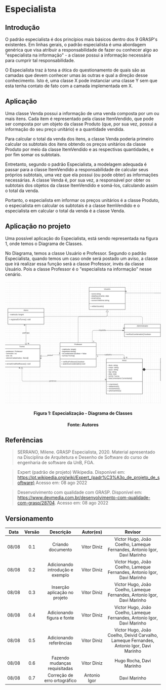 # Especialista

## Introdução

O padrão especialista é dos princípios mais básicos dentro dos 9 GRASP's existentes. Em linhas gerais, o padrão especialista é uma abordagem genérica que visa atribuir a responsabilidade de fazer ou conhecer algo ao "especialista na informação" - a classe possui a informação necessária para cumprir tal responsabilidade.

O Especialista traz à tona a ótica do questionamento de quais são as camadas que devem conhecer umas às outras e qual a direção desse conhecimento. Isto é, uma classe X pode instanciar uma classe Y sem que esta tenha contato de fato com a camada implementada em X.

## Aplicação

Uma classe Venda possui a informação de uma venda composta por um ou mais itens. Cada item é representado pela classe ItemVendido, que pode ser composta por um objeto da classe Produto (que, por sua vez, possui a informação do seu preço unitário) e a quantidade vendida.

Para calcular o total da venda dos itens, a classe Venda poderia primeiro calcular os subtotais dos itens obtendo os preços unitários da classe Produto por meio da classe ItemVendido e as respectivas quantidades, e por fim somar os subtotais.

Entretanto, segundo o padrão Especialista, a modelagem adequada é passar para a classe ItemVendido a responsabilidade de calcular seus próprios subtotais, uma vez que ela possui (ou pode obter) as informações necessárias. A classe Venda é, por sua vez, a responsável por obter os subtotais dos objetos da classe ItemVendido e somá-los, calculando assim o total da venda.

Portanto, o especialista em informar os preços unitários é a classe Produto, o especialista em calcular os subtotais é a classe ItemVendido e o especialista em calcular o total da venda é a classe Venda.

## Aplicação no projeto

Uma possível aplicação do Especialista, está sendo representada na figura 1, onde temos o Diagrama de Classes.

No Diagrama, temos a classe Usuário e Professor. Segundo o padrão Especialista, quando temos um caso onde será postado um aviso, a classe que irá realizar essa função será a classe Professor, invés da classe Usuário. Pois a classe Professor é o "especialista na informação" nesse cenário.

![Especialização - Diagrama de Classes](../assets/img/Especializacao_diagramadeclasses.png)

<h4 align = "center">Figura 1: Especialização - Diagrama de Classes</h6>
<h4 align = "center">Fonte: Autores</h6>

## Referências

> SERRANO, Milene. GRASP Especialista, 2020. Material apresentado na Disciplina de Arquitetura e Desenho de Software do curso de engenharia de software da UnB, FGA.

> Expert (padrão de projeto) Wikipedia. Disponível em: https://pt.wikipedia.org/wiki/Expert_(padr%C3%A3o_de_projeto_de_software) Acesso em: 08 ago 2022

> Desenvolvimento com qualidade com GRASP. Disponível em: https://www.devmedia.com.br/desenvolvimento-com-qualidade-com-grasp/28704. Acesso em: 08 ago 2022

## Versionamento

| Data  | Versão |            Descrição             |  Autor(es)   |                           Revisor                            |
| :---: | :----: | :------------------------------: | :---------:  | :----------------------------------------------------------: |
| 08/08 |  0.1   |        Criando documento         | Vitor Diniz  |         Victor Hugo, João Coelho, Lameque Fernandes, Antonio Igor, Davi Marinho           |
| 08/08 |  0.2   | Adicionando introdução e exemplo | Vitor Diniz  |         Victor Hugo, João Coelho, Lameque Fernandes, Antonio Igor, Davi Marinho           |
| 08/08 |  0.3   |  Inserção aplicação no projeto   | Vitor Diniz  |         Victor Hugo, João Coelho, Lameque Fernandes, Antonio Igor, Davi Marinho           |
| 08/08 |  0.4   |    Adicionando figura e fonte    | Vitor Diniz  |         Victor Hugo, João Coelho, Lameque Fernandes, Antonio Igor, Davi Marinho           |
| 08/08 |  0.5   |     Adicionando referências      | Vitor Diniz  | Victor Hugo, João Coelho, Deivid Carvalho, Lameque Fernandes, Antonio Igor, Davi Marinho  |
| 08/08 |  0.6   |  Fazendo mudanças requisitadas   | Vitor Diniz  |                             Hugo Rocha, Davi Marinho                                      |
| 08/08 |  0.7   |  Correção de erro ortográfico    | Antonio Igor |                             Davi Marinho                                                  |
